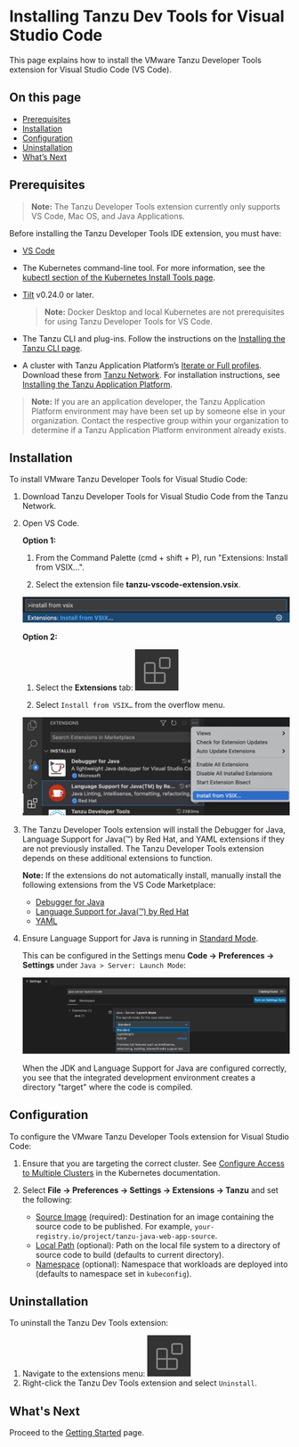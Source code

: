 # Installing Tanzu Dev Tools for Visual Studio Code

This page explains how to install the VMware Tanzu Developer Tools extension for Visual Studio Code (VS Code).

## <a id=on-this-page></a> On this page

- [Prerequisites](#prerequisites)
- [Installation](#installation)
- [Configuration](#configuration)
- [Uninstallation](#uninstallation)
- [What’s Next](#whats-next)

## <a id="prerequisites"></a> Prerequisites

> **Note:** The Tanzu Developer Tools extension currently only supports VS Code, Mac OS, and Java Applications.

Before installing the Tanzu Developer Tools IDE extension, you must have:

- [VS Code](https://code.visualstudio.com/download)
- The Kubernetes command-line tool. For more information, see the [kubectl section of the Kubernetes Install Tools page](https://kubernetes.io/docs/tasks/tools/#kubectl).
- [Tilt](https://docs.tilt.dev/install.html) v0.24.0 or later.

    >**Note:** Docker Desktop and local Kubernetes are not prerequisites for using Tanzu Developer Tools for VS Code.
    
- The Tanzu CLI and plug-ins. Follow the instructions on the [Installing the Tanzu CLI page](../install-tanzu-cli.md#-install-or-update-the-tanzu-cli-and-plug-ins).
- A cluster with Tanzu Application Platform’s [Iterate or Full profiles](../install.md#-install-your-tanzu-application-platform-profile). Download these from [Tanzu Network](https://network.tanzu.vmware.com/products/tanzu-application-platform/). For installation instructions, see [Installing the Tanzu Application Platform](../install.md).

>**Note:** If you are an application developer, the Tanzu Application Platform environment may have been set up by someone else in your organization. Contact the respective group within your organization to determine if a Tanzu Application Platform environment already exists.

## <a id="installation"></a> Installation

To install VMware Tanzu Developer Tools for Visual Studio Code:

1. Download Tanzu Developer Tools for Visual Studio Code from the Tanzu Network.

1. Open VS Code.

    **Option 1:**
     
    1. From the Command Palette (cmd + shift + P), run "Extensions: Install from VSIX...".
    
    1. Select the extension file **tanzu-vscode-extension.vsix**.
    
    ![Command palette open showing text Extensions: INSTALL FROM VSIX...](../images/vscode-install1.png)
    
    **Option 2:**
    
    1. Select the **Extensions** tab: ![The extensions tab icon which is a square cut in fourths with the top-right fourth moved away from the other three](../images/vscode-install2.png)
    
    1. Select `Install from VSIX…` from the overflow menu.
    
    ![The VS Code interface showing the extensions tab open, the overflow menu in the extensions tab open, and the "Install from VSIX..." option highlighted](../images/vscode-install3.png)
    
1. The Tanzu Developer Tools extension will install  the Debugger for Java, Language Support for Java(™) by Red Hat, and YAML extensions if they are not previously installed. The Tanzu Developer Tools extension depends on these additional extensions to function.

    **Note:** If the extensions do not automatically install, manually install the following extensions from the VS Code Marketplace:

    - [Debugger for Java](https://marketplace.visualstudio.com/items?itemName=vscjava.vscode-java-debug)
    - [Language Support for Java(™) by Red Hat](https://marketplace.visualstudio.com/items?itemName=redhat.java)
    - [YAML](https://marketplace.visualstudio.com/items?itemName=redhat.vscode-yaml)
    
1. Ensure Language Support for Java is running in [Standard Mode](https://code.visualstudio.com/docs/java/java-project#_lightweight-mode).
    
    This can be configured in the Settings menu **Code -> Preferences -> Settings** under `Java > Server: Launch Mode`:
    
    ![The VS Code settings open to the Extensions > Java section, highlighting the option "Java > Server: Launch Mode" with that option changed to "Standard"](../images/vscode-install4.png)

    When the JDK and Language Support for Java are configured correctly, you see that the integrated development environment creates a directory "target" where the code is compiled.

## <a id="configuration"></a> Configuration

To configure the VMware Tanzu Developer Tools extension for Visual Studio Code:

1. Ensure that you are targeting the correct cluster. See [Configure Access to Multiple Clusters](https://kubernetes.io/docs/tasks/access-application-cluster/configure-access-multiple-clusters/) in the Kubernetes documentation.

1. Select **File -> Preferences -> Settings -> Extensions -> Tanzu** and set the following:

    - [Source Image](../glossary.md#source-image) (required): Destination for an image containing the source code to be published. For example, `your-registry.io/project/tanzu-java-web-app-source`.
    - [Local Path](../glossary.md#local-path) (optional): Path on the local file system to a directory of source code to build (defaults to current directory).
    - [Namespace](../glossary.md#namespace) (optional): Namespace that workloads are deployed into (defaults to namespace set in `kubeconfig`).

## <a id="uninstallation"></a> Uninstallation

To uninstall the Tanzu Dev Tools extension:

1. Navigate to the extensions menu: ![The extensions tab icon which is a square cut in fourths with the top-right fourth moved away from the other three](../images/vscode-install2.png)
1. Right-click the Tanzu Dev Tools extension and select `Uninstall`.

## <a id="whats-next"></a> What's Next

Proceed to the [Getting Started](../vscode-extension/getting-started.md) page.
